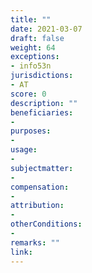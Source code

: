 ```yaml
---
title: ""
date: 2021-03-07
draft: false
weight: 64
exceptions:
- info53n
jurisdictions:
- AT
score: 0
description: "" 
beneficiaries:
- 
purposes: 
- 
usage:
- 
subjectmatter:
- 
compensation:
-
attribution: 
-
otherConditions: 
- 
remarks: ""
link: 
---
```

